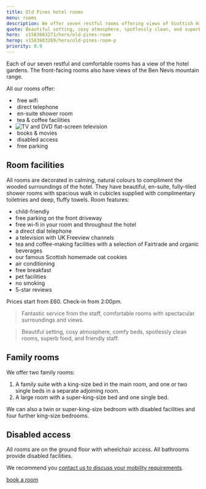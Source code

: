```yaml
---
title: Old Pines hotel rooms
menu: rooms
description: We offer seven restful rooms offering views of Scottish Highlands and Ben Nevis mountain range.
quote: Beautiful setting, cosy atmosphere, spotlessly clean, and superb food.
hero:  v1583683271/hero/old-pines-room
herop: v1583683269/hero/old-pines-room-p
priority: 0.9
---
```


Each of our seven restful and comfortable rooms has a view of the hotel gardens. The front-facing rooms also have views of the Ben Nevis mountain range.

All our rooms offer:

<div class="list service">
  <ul>
    <li data-revealer="zoomup">
      <img src="[root]images/svg/wifi.svg" data-inline="1" alt="" />
      free wifi
    </li>
    <li data-revealer="zoomup">
      <img src="[root]images/svg/phone.svg" data-inline="1" alt="" />
      direct telephone
    </li>
    <li data-revealer="zoomup">
      <img src="[root]images/svg/shower.svg" data-inline="1" alt="" />
      en-suite shower room
    </li>
    <li data-revealer="zoomup">
      <img src="[root]images/svg/drink.svg" data-inline="1" alt="" />
      tea &amp; coffee facilities
    </li>
    <li data-revealer="zoomup">
      <img src="[root]images/svg/tv.svg" data-inline="1" alt="TV and DVD" />
      flat-screen television
    </li>
    <li data-revealer="zoomup">
      <img src="[root]images/svg/book.svg" data-inline="1" alt="" />
      books &amp; movies
    </li>
    <li data-revealer="zoomup">
      <img src="[root]images/svg/wheelchair.svg" data-inline="1" alt="" />
      disabled access
    </li>
    <li data-revealer="zoomup">
      <img src="[root]images/svg/car.svg" data-inline="1" alt="" />
      free parking
    </li>
  </ul>
</div>


## Room facilities

All rooms are decorated in calming, natural colours to compliment the wooded surroundings of the hotel. They have beautiful, en-suite, fully-tiled shower rooms with spacious walk in cubicles supplied with complimentary toiletries and deep, fluffy towels. Room features:

* child-friendly
* free parking on the front driveway
* free wi-fi in your room and throughout the hotel
* a direct dial telephone
* a television with UK Freeview channels
* tea and coffee-making facilities with a selection of Fairtrade and organic beverages
* our famous Scottish homemade oat cookies
* air conditioning
* free breakfast
* pet facilities
* no smoking
* 5-star reviews

Prices start from &pound;60. Check-in from 2:00pm.

> Fantastic service from the staff, comfortable rooms with spectacular surroundings and views.

> Beautiful setting, cosy atmosphere, comfy beds, spotlessly clean rooms, superb food, and friendly staff.


## Family rooms

We offer two family rooms:

1. A family suite with a king-size bed in the main room, and one or two single beds in a separate adjoining room.
1. A large room with a super-king-size bed and one single bed.

We can also a twin or super-king-size bedroom with disabled facilities and four further king-size bedrooms.


## Disabled access

All rooms are on the ground floor with wheelchair access. All bathrooms provide disabled facilities.

We recommend you [contact us to discuss your mobility requirements]([root]contact/).

<a href="[book]" class="button">book a room</a>

